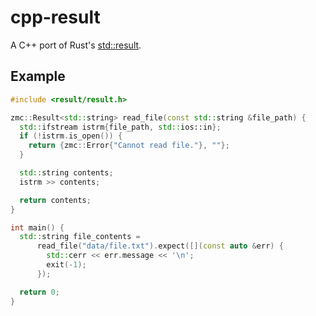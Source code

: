 # cpp-result

A C++ port of Rust's [std::result](https://doc.rust-lang.org/std/result/).

## Example

```cpp
#include <result/result.h>

zmc::Result<std::string> read_file(const std::string &file_path) {
  std::ifstream istrm{file_path, std::ios::in};
  if (!istrm.is_open()) {
    return {zmc::Error{"Cannot read file."}, ""};
  }

  std::string contents;
  istrm >> contents;

  return contents;
}

int main() {
  std::string file_contents =
      read_file("data/file.txt").expect([](const auto &err) {
        std::cerr << err.message << '\n';
        exit(-1);
      });

  return 0;
}
```
